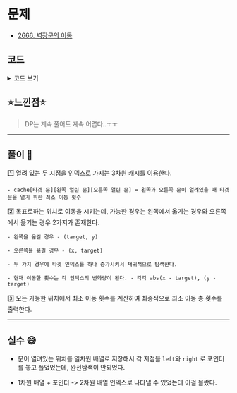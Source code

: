 # 문제
- [2666. 벽장문의 이동](https://www.acmicpc.net/problem/2666)

## 코드

<details><summary> 코드 보기 </summary>

``` java
import java.io.BufferedReader;
import java.io.IOException;
import java.io.InputStreamReader;
import java.util.Arrays;
import java.util.StringTokenizer;

public class Q2666 {
    static int n, a, b, m, arr[], cache[][][];
    public static void main(String[] args) throws IOException {
        init();
        System.out.println(solution(a, b, 0));
    }

    static int solution(int x, int y, int count) {
        if(count >= m) return 0;
        if(cache[count][x][y] != -1) return cache[count][x][y];
        return cache[count][x][y] = Math.min(
                Math.abs(x - arr[count]) + solution(arr[count], y, count + 1),
                Math.abs(y - arr[count]) + solution(x, arr[count], count + 1));
    }

    static void init() throws IOException {
        BufferedReader br = new BufferedReader(new InputStreamReader(System.in));
        StringTokenizer st = new StringTokenizer(br.readLine());
        n = Integer.parseInt(st.nextToken());
        st = new StringTokenizer(br.readLine());
        a = Integer.parseInt(st.nextToken());
        b = Integer.parseInt(st.nextToken());
        m = Integer.parseInt(br.readLine());
        arr = new int[m]; cache = new int[m][n + 1][n + 1];
        for (int i = 0; i < m; i++)
            for (int j = 0; j <= n; j++) {
                Arrays.fill(cache[i][j], -1);
            }

        for (int i = 0; i < m; i++)
            arr[i] = Integer.parseInt(br.readLine());
    }
}
/*
8
3 8
2
5
1
 */
```

</details>

## ⭐️느낀점⭐️
> DP는 계속 풀어도 계속 어렵다..ㅜㅜ


<hr/>

## 풀이 📣

1️⃣ 열려 있는 두 지점을 인덱스로 가지는 3차원 캐시를 이용한다.

    - cache[타겟 문][왼쪽 열린 문][오른쪽 열린 문] = 왼쪽과 오른쪽 문이 열려있을 때 타겟 문을 열기 위한 최소 이동 횟수


2️⃣ 목표로하는 위치로 이동을 시키는데, 가능한 경우는 왼쪽에서 옮기는 경우와 오른쪽에서 옮기는 경우 2가지가 존재한다.

    - 왼쪽을 옮길 경우 - (target, y)

    - 오른쪽을 옮길 경우 - (x, target)

    - 두 가지 경우에 타겟 인덱스를 하나 증가시켜서 재귀적으로 탐색한다.
    
    - 현재 이동한 횟수는 각 인덱스의 변화량이 된다. - 각각 abs(x - target), (y - target)


3️⃣ 모든 가능한 위치에서 최소 이동 횟수를 계산하여 최종적으로 최소 이동 총 횟수를 출력한다.

<hr/>

## 실수 😅

- 문이 열려있는 위치를 일차원 배열로 저장해서 각 지점을 `left`와 `right` 로 포인터를 놓고 풀었었는데, 완전탐색이 안되었다.

- 1차원 배열 + 포인터 -> 2차원 배열 인덱스로 나타낼 수 있었는데 이걸 몰랐다.